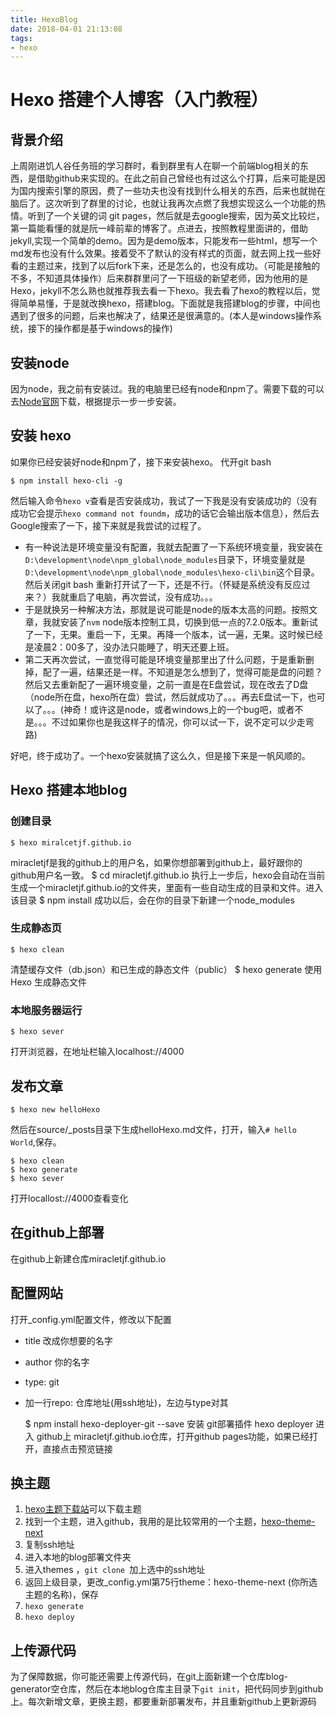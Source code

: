 ```yaml
---
title: HexoBlog
date: 2018-04-01 21:13:08
tags:
- hexo
---
```

# Hexo 搭建个人博客（入门教程）

## 背景介绍
上周刚进饥人谷任务班的学习群时，看到群里有人在聊一个前端blog相关的东西，是借助github来实现的。在此之前自己曾经也有过这么个打算，后来可能是因为国内搜索引擎的原因，费了一些功夫也没有找到什么相关的东西，后来也就抛在脑后了。这次听到了群里的讨论，也就让我再次点燃了我想实现这么一个功能的热情。听到了一个关键的词 git pages，然后就是去google搜索，因为英文比较烂，第一篇能看懂的就是阮一峰前辈的博客了。点进去，按照教程里面讲的，借助jekyll,实现一个简单的demo。因为是demo版本，只能发布一些html，想写一个md发布也没有什么效果。接着受不了默认的没有样式的页面，就去网上找一些好看的主题过来，找到了以后fork下来，还是怎么的，也没有成功。（可能是接触的不多，不知道具体操作）后来群群里问了一下班级的新望老师，因为他用的是Hexo，jekyll不怎么熟也就推荐我去看一下hexo。我去看了hexo的教程以后，觉得简单易懂，于是就改换hexo，搭建blog。下面就是我搭建blog的步骤，中间也遇到了很多的问题，后来也解决了，结果还是很满意的。(本人是windows操作系统，接下的操作都是基于windows的操作)

<!-- more -->

## 安装node
因为node，我之前有安装过。我的电脑里已经有node和npm了。需要下载的可以去[Node官网](https://nodejs.org/en/download/)下载，根据提示一步一步安装。
## 安装 hexo
如果你已经安装好node和npm了，接下来安装hexo。
代开git bash

	$ npm install hexo-cli -g
	
然后输入命令`hexo v`查看是否安装成功，我试了一下我是没有安装成功的（没有成功它会提示`hexo command not foundm`，成功的话它会输出版本信息），然后去Google搜索了一下，接下来就是我尝试的过程了。

- 有一种说法是环境变量没有配置，我就去配置了一下系统环境变量，我安装在`D:\development\node\npm_global\node_modules`目录下，环境变量就是`D:\development\node\npm_global\node_modules\hexo-cli\bin`这个目录。然后关闭git bash 重新打开试了一下，还是不行。（怀疑是系统没有反应过来？）我就重启了电脑，再次尝试，没有成功。。。
- 于是就换另一种解决方法，那就是说可能是node的版本太高的问题。按照文章，我就安装了`nvm` node版本控制工具，切换到低一点的7.2.0版本。重新试了一下，无果。重启一下，无果。再降一个版本，试一遍，无果。这时候已经是凌晨2：00多了，没办法只能睡了，明天还要上班。
- 第二天再次尝试，一直觉得可能是环境变量那里出了什么问题，于是重新删掉，配了一遍，结果还是一样。不知道是怎么想到了，觉得可能是盘的问题？然后又去重新配了一遍环境变量，之前一直是在E盘尝试，现在改去了D盘（node所在盘，hexo所在盘）尝试，然后就成功了。。。再去E盘试一下，也可以了。。。(神奇！或许这是node，或者windows上的一个bug吧，或者不是。。。不过如果你也是我这样子的情况，你可以试一下，说不定可以少走弯路)
 
好吧，终于成功了。一个hexo安装就搞了这么久，但是接下来是一帆风顺的。
## Hexo 搭建本地blog
### 创建目录
	$ hexo miralcetjf.github.io
miracletjf是我的github上的用户名，如果你想部署到github上，最好跟你的github用户名一致。
	$ cd miracletjf.github.io
执行上一步后，hexo会自动在当前生成一个miracletjf.github.io的文件夹，里面有一些自动生成的目录和文件。进入该目录
	$ npm install
成功以后，会在你的目录下新建一个node_modules

### 生成静态页
	$ hexo clean
清楚缓存文件（db.json）和已生成的静态文件（public）
	$ hexo generate
使用Hexo 生成静态文件
### 本地服务器运行
	$ hexo sever
打开浏览器，在地址栏输入localhost://4000
## 发布文章
	$ hexo new helloHexo
然后在source/_posts目录下生成helloHexo.md文件，打开，输入`# hello World`,保存。

	$ hexo clean
	$ hexo generate
	$ hexo sever
打开locallost://4000查看变化
## 在github上部署
在github上新建仓库miracletjf.github.io
## 配置网站
打开_config.yml配置文件，修改以下配置
- title 改成你想要的名字
- author 你的名字
- type: git
- 加一行repo: 仓库地址(用ssh地址)，左边与type对其


	$ npm install hexo-deployer-git --save
安装 git部署插件
	hexo deployer
进入 github上 miracletjf.github.io仓库，打开github pages功能，如果已经打开，直接点击预览链接
## 换主题
1. [hexo主题下载站](https://github.com/hexojs/hexo/wiki/Themes)可以下载主题
2. 找到一个主题，进入github，我用的是比较常用的一个主题，[hexo-theme-next](https://github.com/iissnan/hexo-theme-next)
3. 复制ssh地址
4. 进入本地的blog部署文件夹
5. 进入themes ，`git clone `加上选中的ssh地址
6. 返回上级目录，更改_config.yml第75行theme：hexo-theme-next (你所选主题的名称)，保存
7. `hexo generate` 
8. `hexo deploy`
## 上传源代码
为了保障数据，你可能还需要上传源代码，在git上面新建一个仓库blog-generator空仓库，然后在本地blog仓库主目录下`git init`，把代码同步到github上。每次新增文章，更换主题，都要重新部署发布，并且重新github上更新源码

